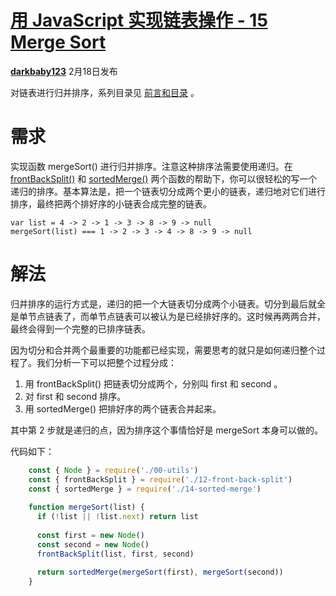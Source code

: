 # [用 JavaScript 实现链表操作 - 15 Merge Sort][0]

[**darkbaby123**][4] 2月18日发布 

对链表进行归并排序，系列目录见 [前言和目录][5] 。

# 需求

实现函数 mergeSort() 进行归并排序。注意这种排序法需要使用递归。在 [frontBackSplit()][6] 和 [sortedMerge()][7] 两个函数的帮助下，你可以很轻松的写一个递归的排序。基本算法是，把一个链表切分成两个更小的链表，递归地对它们进行排序，最终把两个排好序的小链表合成完整的链表。

    var list = 4 -> 2 -> 1 -> 3 -> 8 -> 9 -> null
    mergeSort(list) === 1 -> 2 -> 3 -> 4 -> 8 -> 9 -> null

# 解法

归并排序的运行方式是，递归的把一个大链表切分成两个小链表。切分到最后就全是单节点链表了，而单节点链表可以被认为是已经排好序的。这时候再两两合并，最终会得到一个完整的已排序链表。

因为切分和合并两个最重要的功能都已经实现，需要思考的就只是如何递归整个过程了。我们分析一下可以把整个过程分成：

1. 用 frontBackSplit() 把链表切分成两个，分别叫 first 和 second 。
1. 对 first 和 second 排序。
1. 用 sortedMerge() 把排好序的两个链表合并起来。

其中第 2 步就是递归的点，因为排序这个事情恰好是 mergeSort 本身可以做的。

代码如下：
```js
    const { Node } = require('./00-utils')
    const { frontBackSplit } = require('./12-front-back-split')
    const { sortedMerge } = require('./14-sorted-merge')
    
    function mergeSort(list) {
      if (!list || !list.next) return list
    
      const first = new Node()
      const second = new Node()
      frontBackSplit(list, first, second)
    
      return sortedMerge(mergeSort(first), mergeSort(second))
    }
```
[0]: /a/1190000008398162
[1]: /t/%E7%AE%97%E6%B3%95/blogs
[2]: /t/%E9%93%BE%E8%A1%A8/blogs
[3]: /t/javascript/blogs
[4]: /u/darkbaby123
[5]: https://segmentfault.com/a/1190000007543189
[6]: https://segmentfault.com/a/1190000008243727
[7]: https://segmentfault.com/a/1190000008397427